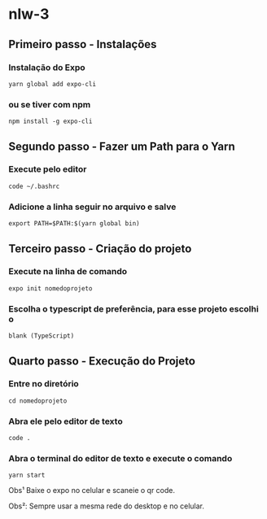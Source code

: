 # nlw-3

## Primeiro passo - Instalações
### Instalação do Expo
    yarn global add expo-cli
### ou se tiver com npm
    npm install -g expo-cli
## Segundo passo - Fazer um Path para o Yarn
### Execute pelo editor 
    code ~/.bashrc
### Adicione a linha seguir no arquivo e salve
    export PATH=$PATH:$(yarn global bin)

## Terceiro passo - Criação do projeto
### Execute na linha de comando
    expo init nomedoprojeto

### Escolha o typescript de preferência, para esse projeto escolhi o 
    blank (TypeScript)

## Quarto passo - Execução do Projeto

### Entre no diretório
    cd nomedoprojeto
### Abra ele pelo editor de texto
    code . 
### Abra o terminal do editor de texto e execute o comando 
    yarn start

Obs¹ Baixe o expo no celular e scaneie o qr code.

Obs²: Sempre usar a mesma rede do desktop e no celular.
